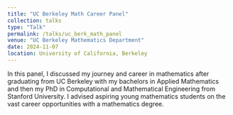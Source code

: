 ```yaml
---
title: "UC Berkeley Math Career Panel"
collection: talks
type: "Talk"
permalink: /talks/uc_berk_math_panel
venue: "UC Berkeley Mathematics Department"
date: 2024-11-07
location: University of California, Berkeley
---
```


In this panel, I discussed my journey and career in mathematics after graduating from UC Berkeley with my bachelors in Applied Mathematics and then my PhD in Computational and Mathematical Engineering from Stanford University.
I advised aspiring young mathematics students on the vast career opportunities with a mathematics degree.
